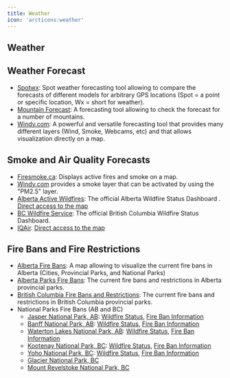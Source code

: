 ```yaml
---
title: Weather
icon: 'arcticons:weather'
---
```


## Weather


## Weather Forecast
- [Spotwx](https://spotwx.com/): Spot weather forecasting tool allowing to compare the forecasts of different models for arbitrary GPS locations (Spot = a point or specific location, Wx = short for weather).
- [Mountain Forecast](https://www.mountain-forecast.com/): A forecasting tool allowing to check the forecast for a number of mountains.
- [Windy.com](https://www.windy.com): A powerful and versatile forecasting tool that provides many different layers (Wind, Smoke, Webcams, etc) and that allows visualization directly on a map.


## Smoke and Air Quality Forecasts
- [Firesmoke.ca](https://firesmoke.ca/forecasts/current/): Displays active fires and smoke on a map.
- [Windy.com](https://www.windy.com) provides a smoke layer that can be activated by using the "PM2.5" layer.
- [Alberta Active Wildfires](https://www.alberta.ca/wildfire-status#jumplinks-0): The official Alberta Wildfire Status Dashboard . [Direct access to the map](https://www.arcgis.com/apps/dashboards/3ffcc2d0ef3e4e0999b0cf8b636defa3)
- [BC Wildfire Service](https://wildfiresituation.nrs.gov.bc.ca/map): The official British Columbia Wildfire Status Dashboard.
- [IQAir](https://www.iqair.com/). [Direct access to the map](https://www.iqair.com/air-quality-map)

## Fire Bans and Fire Restrictions

- [Alberta Fire Bans](https://albertafirebans.ca/): A map allowing to visualize the current fire bans in Alberta (Cities, Provincial Parks, and National Parks)
- [Alberta Parks Fire Bans](https://www.albertaparks.ca/albertaparksca/advisories-public-safety/fire-bans/): The current fire bans and restrictions in Alberta provincial parks.
- [British Columbia Fire Bans and Restrictions](https://www2.gov.bc.ca/gov/content/safety/wildfire-status/prevention/fire-bans-and-restrictions): The current fire bans and restrictions in British Columbia provincial parks.
- National Parks Fire Bans (AB and BC)
  - [Jasper National Park, AB](https://parks.canada.ca/pn-np/ab/jasper/visit/feu-alert-fire): [Wildfire Status](https://parks.canada.ca/pn-np/ab/jasper/visit/feu-alert-fire/feudeforet-wildfire), [Fire Ban Information](https://parks.canada.ca/pn-np/ab/jasper/visit/feu-alert-fire/interdit-ban)
  - [Banff National Park, AB](https://parks.canada.ca/pn-np/ab/banff/nature/conservation/feu-fire): [Wildfire Status](https://parks.canada.ca/pn-np/ab/banff/nature/conservation/feu-fire/miseajour-update), [Fire Ban Information](https://parks.canada.ca/pn-np/ab/banff/nature/conservation/feu-fire/interdit-ban)
  - [Waterton Lakes National Park, AB](https://parks.canada.ca/pn-np/ab/waterton/nature/environment/feu-fire): [Wildfire Status](https://parks.canada.ca/pn-np/ab/waterton/nature/environment/feu-fire/fue-fire-info#fire-danger), [Fire Ban Information](https://parks.canada.ca/pn-np/ab/waterton/nature/environment/feu-fire/fue-fire-info#safe-fire)
  - [Kootenay National Park, BC](https://parks.canada.ca/pn-np/bc/kootenay/visit/feu-alert-fire): [Wildfire Status](https://parks.canada.ca/pn-np/bc/kootenay/visit/feu-alert-fire/feudeforet-wildfire), [Fire Ban Information](https://parks.canada.ca/pn-np/bc/kootenay/visit/feu-alert-fire/interdit-ban)
  - [Yoho National Park, BC](https://parks.canada.ca/pn-np/bc/yoho/visit/feu-alert-fire): [Wildfire Status](https://parks.canada.ca/pn-np/bc/yoho/visit/feu-alert-fire/feudeforet-wildfire), [Fire Ban Information](https://parks.canada.ca/pn-np/bc/yoho/visit/feu-alert-fire/interdit-ban)
  - [Glacier National Park, BC](https://parks.canada.ca/pn-np/bc/glacier/securite-safety/feu-fire-info)
  - [Mount Revelstoke National Park, BC](https://parks.canada.ca/pn-np/bc/revelstoke/securite-safety/feu-fire-info)
